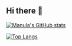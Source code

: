## Hi there 👋

[![Manula's GitHub stats](https://github-readme-stats.vercel.app/api?username=manula-sameera&show=reviews,discussions_started,discussions_answered,prs_merged,prs_merged_percentage)](https://github.com/anuraghazra/github-readme-stats&show_icons=true&theme=transparent)

[![Top Langs](https://github-readme-stats.vercel.app/api/top-langs/?username=manula-sameera&hide=css&langs_count=8)](https://github.com/anuraghazra/github-readme-stats)

<!--
**manula-sameera/manula-sameera** is a ✨ _special_ ✨ repository because its `README.md` (this file) appears on your GitHub profile.

Here are some ideas to get you started:

- 🔭 I’m currently working on ...
- 🌱 I’m currently learning ...
- 👯 I’m looking to collaborate on ...
- 🤔 I’m looking for help with ...
- 💬 Ask me about ...
- 📫 How to reach me: ...
- 😄 Pronouns: ...
- ⚡ Fun fact: ...
-->
